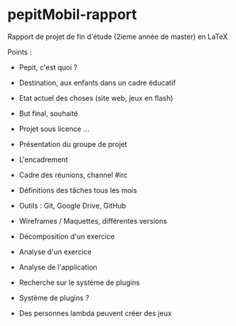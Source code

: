 pepitMobil-rapport
==================

Rapport de projet de fin d'étude (2ieme année de master) en LaTeX

Points :

- Pepit, c'est quoi ?
- Destination, aux enfants dans un cadre éducatif
- Etat actuel des choses (site web, jeux en flash)
- But final, souhaité

- Projet sous licence ...
- Présentation du groupe de projet
- L'encadrement
- Cadre des réunions, channel #irc
- Définitions des tâches tous les mois
- Outils : Git, Google Drive, GitHub

- Wireframes / Maquettes, différentes versions
- Décomposition d'un exercice
- Analyse d'un exercice
- Analyse de l'application
- Recherche sur le système de plugins
- Système de plugins ?
- Des personnes lambda peuvent créer des jeux
